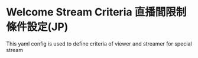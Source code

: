 # Welcome Stream Criteria 直播間限制條件設定(JP)

This yaml config is used to define criteria of viewer and streamer for special stream
